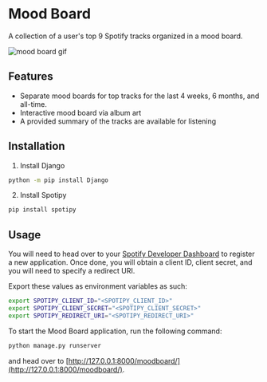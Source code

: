 # Mood Board

A collection of a user's top 9 Spotify tracks organized in a mood board.

![mood board gif](https://raw.githubusercontent.com/anna-liang/streaming-stats/main/media/mood-board.gif)

## Features
- Separate mood boards for top tracks for the last 4 weeks, 6 months, and all-time.
- Interactive mood board via album art
- A provided summary of the tracks are available for listening

## Installation

1. Install Django
```bash
python -m pip install Django
```

2. Install Spotipy
```bash
pip install spotipy
```

## Usage

You will need to head over to your [Spotify Developer Dashboard](https://developer.spotify.com/dashboard/) to register a new application. Once done, you will obtain a client ID, client secret, and you will need to specify a redirect URI.

Export these values as environment variables as such:
```bash
export SPOTIPY_CLIENT_ID="<SPOTIPY_CLIENT_ID>"
export SPOTIPY_CLIENT_SECRET="<SPOTIPY_CLIENT_SECRET>"
export SPOTIPY_REDIRECT_URI="<SPOTIPY_REDIRECT_URI>"
```

To start the Mood Board application, run the following command:
```bash
python manage.py runserver
```

and head over to [http://127.0.0.1:8000/moodboard/](http://127.0.0.1:8000/moodboard/).
